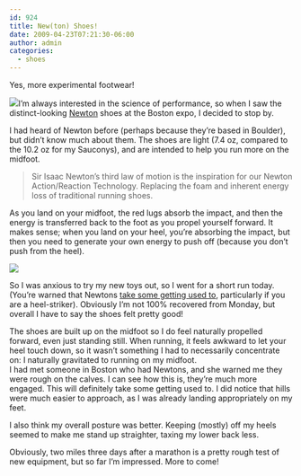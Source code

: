 ```yaml
---
id: 924
title: New(ton) Shoes!
date: 2009-04-23T07:21:30-06:00
author: admin
categories:
  - shoes
---
```

Yes, more experimental footwear! 

![](/gothedistance/assets/images/newton-running-action_reaction-technology.png)I&#8217;m always interested in the science of performance, so when I saw the distinct-looking <a href="http://www.newtonrunning.com/" rel="nofollow">Newton</a> shoes at the Boston expo, I decided to stop by. 

I had heard of Newton before (perhaps because they&#8217;re based in Boulder), but didn&#8217;t know much about them. The shoes are light (7.4 oz, compared to the 10.2 oz for my Sauconys), and are intended to help you run more on the midfoot. 

> Sir Isaac Newton&#8217;s third law of motion is the inspiration for our Newton Action/Reaction Technology. Replacing the foam and inherent energy loss of traditional running shoes.

As you land on your midfoot, the red lugs absorb the impact, and then the energy is transferred back to the foot as you propel yourself forward. It makes sense; when you land on your heel, you&#8217;re absorbing the impact, but then you need to generate your own energy to push off (because you don&#8217;t push from the heel).  

![](/gothedistance/assets/images/newton-running-action_reaction-technology-1.png)  

So I was anxious to try my new toys out, so I went for a short run today. (You&#8217;re warned that Newtons <a href="http://www.newtonrunning.com/newton-products/about-shoes/adjusting-to-the-shoes" rel="nofollow">take some getting used to</a>, particularly if you are a heel-striker). Obviously I&#8217;m not 100% recovered from Monday, but overall I have to say the shoes felt pretty good! 

The shoes are built up on the midfoot so I do feel naturally propelled forward, even just standing still. When running, it feels awkward to let your heel touch down, so it wasn&#8217;t something I had to necessarily concentrate on: I naturally gravitated to running on my midfoot.  
I had met someone in Boston who had Newtons, and she warned me they were rough on the calves. I can see how this is, they&#8217;re much more engaged. This will definitely take some getting used to. I did notice that hills were much easier to approach, as I was already landing appropriately on my feet. 

I also think my overall posture was better. Keeping (mostly) off my heels seemed to make me stand up straighter, taxing my lower back less. 

Obviously, two miles three days after a marathon is a pretty rough test of new equipment, but so far I&#8217;m impressed. More to come!